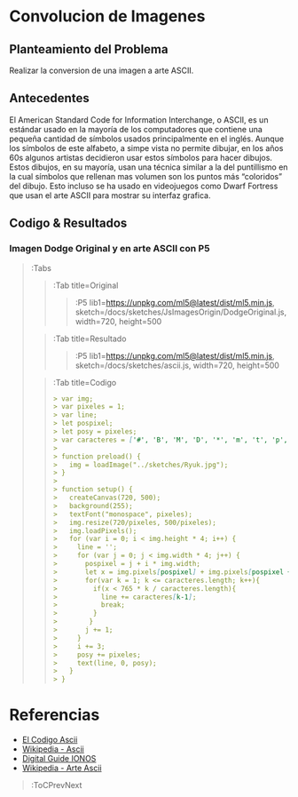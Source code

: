 # Convolucion de Imagenes

## Planteamiento del Problema

Realizar la conversion de una imagen a arte ASCII.

## Antecedentes

El American Standard Code for Information Interchange, o ASCII, es un estándar usado en la mayoría de los computadores que contiene una pequeña cantidad de símbolos usados principalmente en el inglés. Aunque los símbolos de este alfabeto, a simpe vista no permite dibujar, en los años 60s algunos artistas decidieron usar estos símbolos para hacer dibujos. Estos dibujos, en su mayoría, usan una técnica similar a la del puntillismo en la cual símbolos que rellenan mas volumen son los puntos más “coloridos” del dibujo. Esto incluso se ha usado en videojuegos como Dwarf Fortress que usan el arte ASCII para mostrar su interfaz grafica.

## Codigo & Resultados

### Imagen Dodge Original y en arte ASCII con P5

> :Tabs
> > :Tab title=Original
> > 
> > > :P5 lib1=https://unpkg.com/ml5@latest/dist/ml5.min.js, sketch=/docs/sketches/JsImagesOrigin/DodgeOriginal.js, width=720, height=500
>
> > :Tab title=Resultado
> > 
> > > :P5 lib1=https://unpkg.com/ml5@latest/dist/ml5.min.js, sketch=/docs/sketches/ascii.js, width=720, height=500
>
> > :Tab title=Codigo
> >
> > ```md
> > > var img;
> > > var pixeles = 1;
> > > var line;
> > > let pospixel;
> > > let posy = pixeles;
> > > var caracteres = ['#', 'B', 'M', 'D', '*', 'm', 't', 'p', 'o', ';', ':', '-', '´', '.'];
> > > 
> > > function preload() {
> > >   img = loadImage("../sketches/Ryuk.jpg");
> > > }
> > > 
> > > function setup() {
> > >   createCanvas(720, 500);
> > >   background(255);
> > >   textFont("monospace", pixeles);
> > >   img.resize(720/pixeles, 500/pixeles);
> > >   img.loadPixels();
> > >   for (var i = 0; i < img.height * 4; i++) {
> > >     line = '';
> > >     for (var j = 0; j < img.width * 4; j++) {
> > >       pospixel = j + i * img.width;
> > >       let x = img.pixels[pospixel] + img.pixels[pospixel + 1] + img.pixels[pospixel + 2];
> > >       for(var k = 1; k <= caracteres.length; k++){
> > >         if(x < 765 * k / caracteres.length){
> > >           line += caracteres[k-1];
> > >           break;
> > >         }
> > >        }
> > >       j += 1;
> > >     }
> > >     i += 3;
> > >     posy += pixeles;
> > >     text(line, 0, posy);
> > >   }
> > > }
> > ```

# Referencias

- [El Codigo Ascii](https://elcodigoascii.com.ar/)
- [Wikipedia - Ascii](https://es.wikipedia.org/wiki/ASCII)
- [Digital Guide IONOS](https://www.ionos.es/digitalguide/servidores/know-how/ascii-american-standard-code-for-information-interchange/)
- [Wikipedia - Arte Ascii](https://es.wikipedia.org/wiki/Arte_ASCII)

> :ToCPrevNext